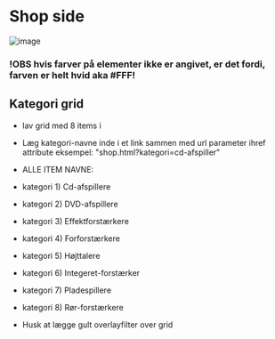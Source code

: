 # Shop side
![image](https://user-images.githubusercontent.com/77618510/109942023-0ee91780-7cd4-11eb-8af3-21a6b1b10404.png)

### !OBS hvis farver på elementer ikke er angivet, er det fordi, farven er helt hvid aka #FFF!

## Kategori grid
  * lav grid med 8 items i
  * Læg kategori-navne inde i et link sammen med url parameter ihref attribute eksempel: "shop.html?kategori=cd-afspiller"
  
  * ALLE ITEM NAVNE: 
  * kategori 1) Cd-afspillere
  * kategori 2) DVD-afspillere
  * kategori 3) Effektforstærkere
  * kategori 4) Forforstærkere
  * kategori 5) Højttalere
  * kategori 6) Integeret-forstærker
  * kategori 7) Pladespillere
  * kategori 8) Rør-forstærkere
  
  * Husk at lægge gult overlayfilter over grid
